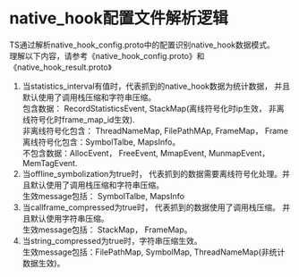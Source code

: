 # native_hook配置文件解析逻辑
TS通过解析native_hook_config.proto中的配置识别native_hook数据模式。  
理解以下内容，请参考《native_hook_config.proto》和《native_hook_result.proto》  
1. 当statistics_interval有值时，代表抓到的native_hook数据为统计数据， 并且默认使用了调用栈压缩和字符串压缩。  
    包含数据： RecordStatisticsEvent, StackMap(离线符号化时ip生效， 非离线符号化时frame_map_id生效).  
    非离线符号化包含： ThreadNameMap, FilePathMAp, FrameMap， Frame  
    离线符号化包含：SymbolTalbe, MapsInfo。  
    不包含数据：AllocEvent， FreeEvent, MmapEvent, MunmapEvent，MemTagEvent.    
2. 当offline_symbolization为true时， 代表抓到的数据需要离线符号化处理。并且默认使用了调用栈压缩和字符串压缩。  
    生效message包括： SymbolTalbe, MapsInfo  
3. 当callframe_compressed为true时， 代表抓到的数据使用了调用栈压缩。 并且默认使用字符串压缩。  
    生效message包括： StackMap， FrameMap。  
4. 当string_compressed为true时，字符串压缩生效。  
    生效message包括：FilePathMap, SymbolMap, ThreadNameMap(非统计数据生效)。